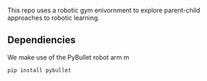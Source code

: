 This repo uses a robotic gym enivornment to explore parent-child approaches to robotic learning. 

## Dependiencies 
We make use of the PyBullet robot arm m
```
pip install pybullet
```